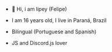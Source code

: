 - 👋 Hi, i am lipey (Felipe)

- I am 16 years old, I live in Paraná, Brazil
- Bilingual (Portuguese and Spanish)
- JS and Discord.js lover
